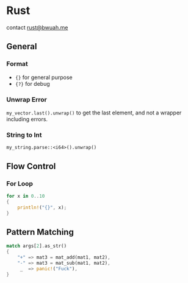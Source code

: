 # Rust

contact rust@bwuah.me

## General

### Format

- `{}` for general purpose
- `{?}` for debug

### Unwrap Error

`my_vector.last().unwrap()` to get the last element, and not a wrapper including errors.

### String to Int

`my_string.parse::<i64>().unwrap()`

## Flow Control

### For Loop

```rust
for x in 0..10
{
    println!("{}", x);
}
```

## Pattern Matching

```rust
match args[2].as_str()
{
    "+" => mat3 = mat_add(mat1, mat2),
    "-" => mat3 = mat_sub(mat1, mat2),
     _  => panic!("Fuck"),
}
```